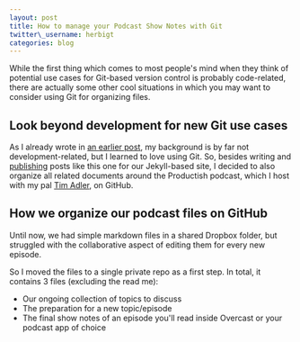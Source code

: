 ```yaml
---
layout: post
title: How to manage your Podcast Show Notes with Git
twitter\_username: herbigt
categories: blog
---
```


While the first thing which comes to most people's mind when they think of potential use cases for Git-based version control is probably code-related, there are actually some other cool situations in which you may want to consider using Git for organizing files.

## Look beyond development for new Git use cases
As I already wrote in [an earlier post][1], my background is by far not development-related, but I learned to love using Git. So, besides writing and [publishing][2] posts like this one for our Jekyll-based site, I decided to also organize all related documents around the Productish podcast, which I host with my pal [Tim Adler][3], on GitHub.

## How we organize our podcast files on GitHub 
Until now, we had simple markdown files in a shared Dropbox folder, but struggled with the collaborative aspect of editing them for every new episode. 

So I moved the files to a single private repo as a first step. In total, it contains 3 files (excluding the read me):
- Our ongoing collection of topics to discuss
- The preparation for a new topic/episode
- The final show notes of an episode you'll read inside Overcast or your podcast  app of choice


[1]:	http://git2go.com/blog/2016/03/13/Confessions-of-a-Git-Novice.html
[2]:	https://itunes.apple.com/us/app/git2go-git-client-you-always/id963577401?mt=8
[3]:	http://toadle.me